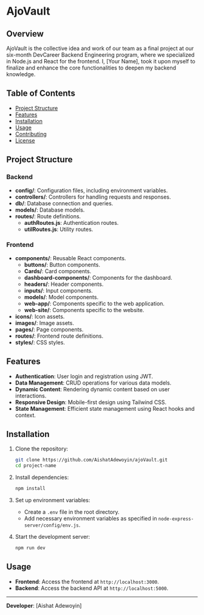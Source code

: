 
# AjoVault

## Overview

AjoVault is the collective idea and work of our team as a final project at our six-month DevCareer Backend Engineering program, where we specialized in Node.js and React for the frontend. I, [Your Name], took it upon myself to finalize and enhance the core functionalities to deepen my backend knowledge.

## Table of Contents

- [Project Structure](#project-structure)
- [Features](#features)
- [Installation](#installation)
- [Usage](#usage)
- [Contributing](#contributing)
- [License](#license)

## Project Structure
### Backend

- **config/**: Configuration files, including environment variables.
- **controllers/**: Controllers for handling requests and responses.
- **db/**: Database connection and queries.
- **models/**: Database models.
- **routes/**: Route definitions.
  - **authRoutes.js**: Authentication routes.
  - **utilRoutes.js**: Utility routes.

### Frontend

- **components/**: Reusable React components.
  - **buttons/**: Button components.
  - **Cards/**: Card components.
  - **dashboard-components/**: Components for the dashboard.
  - **headers/**: Header components.
  - **inputs/**: Input components.
  - **models/**: Model components.
  - **web-app/**: Components specific to the web application.
  - **web-site/**: Components specific to the website.
- **icons/**: Icon assets.
- **images/**: Image assets.
- **pages/**: Page components.
- **routes/**: Frontend route definitions.
- **styles/**: CSS styles.

## Features

- **Authentication**: User login and registration using JWT.
- **Data Management**: CRUD operations for various data models.
- **Dynamic Content**: Rendering dynamic content based on user interactions.
- **Responsive Design**: Mobile-first design using Tailwind CSS.
- **State Management**: Efficient state management using React hooks and context.

## Installation

1. Clone the repository:
    ```sh
    git clone https://github.com/AishatAdewoyin/ajoVault.git
    cd project-name
    ```

2. Install dependencies:
    ```sh
    npm install
    ```

3. Set up environment variables:
    - Create a `.env` file in the root directory.
    - Add necessary environment variables as specified in `node-express-server/config/env.js`.

4. Start the development server:
    ```sh
    npm run dev
    ```

## Usage

- **Frontend**: Access the frontend at `http://localhost:3000`.
- **Backend**: Access the backend API at `http://localhost:5000`.

---

**Developer**: [Aishat Adewoyin]